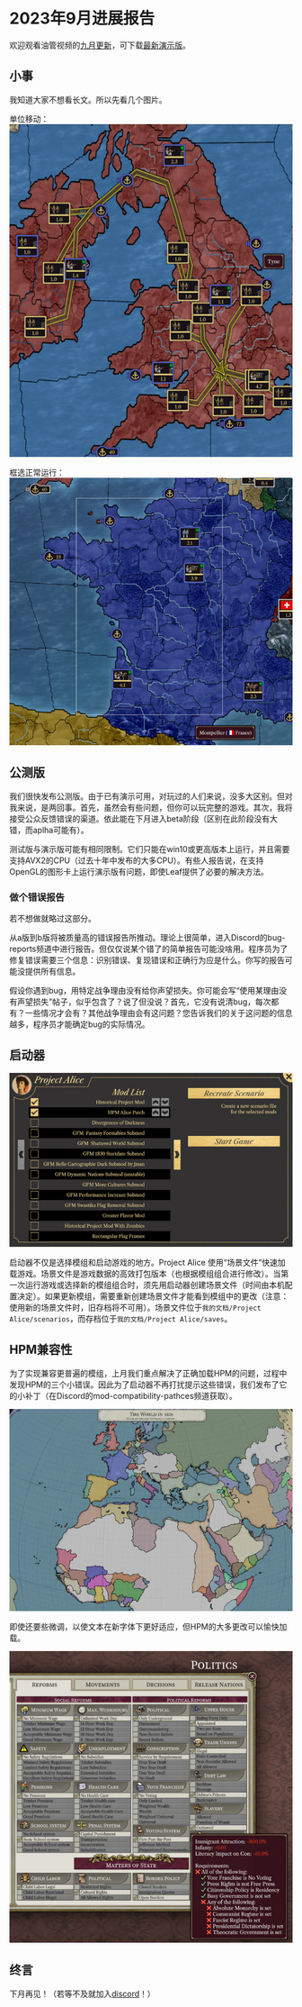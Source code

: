 # 2023年9月进展报告

欢迎观看油管视频的[九月更新](https://www.youtube.com/watch?v=nfLEc09tTjI)，可下载[最新演示版](https://github.com/schombert/Project-Alice/releases/download/v0.0.6-demo/2023-9-7-DEMO.zip)。

## 小事

我知道大家不想看长文。所以先看几个图片。

单位移动：![rally point](./images/rally_point.png)

框选正常运行：![box selection](./images/box.png)

## 公测版
我们很快发布公测版。由于已有演示可用，对玩过的人们来说，没多大区别。但对我来说，是两回事。首先，虽然会有些问题，但你可以玩完整的游戏。其次，我将接受公众反馈错误的渠道。依此能在下月进入beta阶段（区别在此阶段没有大错，而aplha可能有）。

测试版与演示版可能有相同限制。它们只能在win10或更高版本上运行，并且需要支持AVX2的CPU（过去十年中发布的大多CPU）。有些人报告说，在支持OpenGL的图形卡上运行演示版有问题，即使Leaf提供了必要的解决方法。

### 做个错误报告

若不想做就略过这部分。

从a版到b版将被质量高的错误报告所推动。理论上很简单，进入Discord的bug-reports频道中进行报告。但仅仅说某个错了的简单报告可能没啥用。程序员为了修复错误需要三个信息：识别错误、复现错误和正确行为应是什么。你写的报告可能没提供所有信息。

假设你遇到bug，用特定战争理由没有给你声望损失。你可能会写“使用某理由没有声望损失”帖子，似乎包含了？说了但没说？首先，它没有说清bug，每次都有？一些情况才会有？其他战争理由会有这问题？您告诉我们的关于这问题的信息越多，程序员才能确定bug的实际情况。

## 启动器

![Launcher](./images/launcher.png)

启动器不仅是选择模组和启动游戏的地方。Project Alice 使用“场景文件”快速加载游戏。场景文件是游戏数据的高效打包版本（也根据模组组合进行修改）。当第一次运行游戏或选择新的模组组合时，须先用启动器创建场景文件（时间由本机配置决定）。如果更新模组，需要重新创建场景文件才能看到模组中的更改（注意：使用新的场景文件时，旧存档将不可用）。场景文件位于`我的文档/Project Alice/scenarios`，而存档位于`我的文档/Project Alice/saves`。

## HPM兼容性

为了实现兼容更普遍的模组，上月我们重点解决了正确加载HPM的问题，过程中发现HPM的三个小错误。因此为了启动器不再打扰提示这些错误，我们发布了它的小补丁（在Discord的mod-compatibility-pathces频道获取）。

![HPM globe](./images/hpm_globe.png)

即使还要些微调，以使文本在新字体下更好适应，但HPM的大多更改可以愉快加载。

![HPM ui](./images/hpm_ref.png)

## 终言

下月再见！（若等不及就加入[discord](https://discord.gg/QUJExr4mRn)！）
